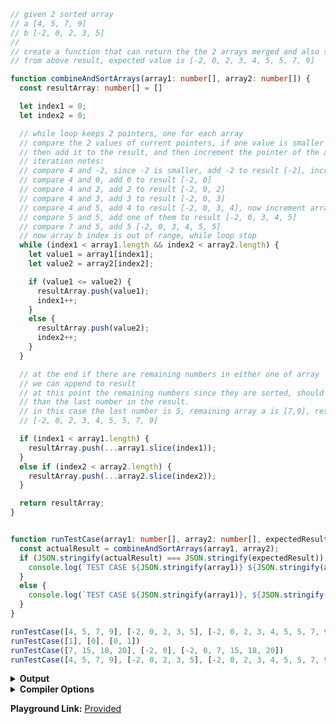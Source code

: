 
```ts
// given 2 sorted array
// a [4, 5, 7, 9]
// b [-2, 0, 2, 3, 5]
//
// create a function that can return the the 2 arrays merged and also sorted
// from above result, expected value is [-2, 0, 2, 3, 4, 5, 5, 7, 9]

function combineAndSortArrays(array1: number[], array2: number[]) {
  const resultArray: number[] = []

  let index1 = 0;
  let index2 = 0;

  // while loop keeps 2 pointers, one for each array
  // compare the 2 values of current pointers, if one value is smaller
  // then add it to the result, and then increment the pointer of the added array number
  // iteration notes:
  // compare 4 and -2, since -2 is smaller, add -2 to result [-2], increment array b pointer
  // compare 4 and 0, add 0 to result [-2, 0]
  // compare 4 and 2, add 2 to result [-2, 0, 2]
  // compare 4 and 3, add 3 to result [-2, 0, 3]
  // compare 4 and 5, add 4 to result [-2, 0, 3, 4], now increment array a pointer
  // compare 5 and 5, add one of them to result [-2, 0, 3, 4, 5]
  // compare 7 and 5, add 5 [-2, 0, 3, 4, 5, 5]
  // now array b index is out of range, while loop stop
  while (index1 < array1.length && index2 < array2.length) {
    let value1 = array1[index1];
    let value2 = array2[index2];

    if (value1 <= value2) {
      resultArray.push(value1);
      index1++;
    }
    else {
      resultArray.push(value2);
      index2++;
    }
  }

  // at the end if there are remaining numbers in either one of array
  // we can append to result
  // at this point the remaining numbers since they are sorted, should be larger 
  // than the last number in the result.
  // in this case the last number is 5, remaining array a is [7,9], result should be 
  // [-2, 0, 2, 3, 4, 5, 5, 7, 9]

  if (index1 < array1.length) {
    resultArray.push(...array1.slice(index1));
  }
  else if (index2 < array2.length) {
    resultArray.push(...array2.slice(index2));
  }

  return resultArray;
}


function runTestCase(array1: number[], array2: number[], expectedResult: number[]) {
  const actualResult = combineAndSortArrays(array1, array2);
  if (JSON.stringify(actualResult) === JSON.stringify(expectedResult)) {
    console.log(`TEST CASE ${JSON.stringify(array1)} ${JSON.stringify(array2)} - PASS`)
  }
  else {
    console.log(`TEST CASE ${JSON.stringify(array1)}, ${JSON.stringify(array2)} FAILED - ACTUAL VALUE = ${JSON.stringify(actualResult)}`)
  }
}

runTestCase([4, 5, 7, 9], [-2, 0, 2, 3, 5], [-2, 0, 2, 3, 4, 5, 5, 7, 9])
runTestCase([1], [0], [0, 1])
runTestCase([7, 15, 18, 20], [-2, 0], [-2, 0, 7, 15, 18, 20])
runTestCase([4, 5, 7, 9], [-2, 0, 2, 3, 5], [-2, 0, 2, 3, 4, 5, 5, 7, 9])
```



<details><summary><b>Output</b></summary>

```ts
"use strict";
// given 2 sorted array
// a [4, 5, 7, 9]
// b [-2, 0, 2, 3, 5]
//
// create a function that can return the the 2 arrays merged and also sorted
// from above result, expected value is [-2, 0, 2, 3, 4, 5, 5, 7, 9]
function combineAndSortArrays(array1, array2) {
    const resultArray = [];
    let index1 = 0;
    let index2 = 0;
    // while loop keeps 2 pointers, one for each array
    // compare the 2 values of current pointers, if one value is smaller
    // then add it to the result, and then increment the pointer of the added array number
    // iteration notes:
    // compare 4 and -2, since -2 is smaller, add -2 to result [-2], increment array b pointer
    // compare 4 and 0, add 0 to result [-2, 0]
    // compare 4 and 2, add 2 to result [-2, 0, 2]
    // compare 4 and 3, add 3 to result [-2, 0, 3]
    // compare 4 and 5, add 4 to result [-2, 0, 3, 4], now increment array a pointer
    // compare 5 and 5, add one of them to result [-2, 0, 3, 4, 5]
    // compare 7 and 5, add 5 [-2, 0, 3, 4, 5, 5]
    // now array b index is out of range, while loop stop
    while (index1 < array1.length && index2 < array2.length) {
        let value1 = array1[index1];
        let value2 = array2[index2];
        if (value1 <= value2) {
            resultArray.push(value1);
            index1++;
        }
        else {
            resultArray.push(value2);
            index2++;
        }
    }
    // at the end if there are remaining numbers in either one of array
    // we can append to result
    // at this point the remaining numbers since they are sorted, should be larger 
    // than the last number in the result.
    // in this case the last number is 5, remaining array a is [7,9], result should be 
    // [-2, 0, 2, 3, 4, 5, 5, 7, 9]
    if (index1 < array1.length) {
        resultArray.push(...array1.slice(index1));
    }
    else if (index2 < array2.length) {
        resultArray.push(...array2.slice(index2));
    }
    return resultArray;
}
function runTestCase(array1, array2, expectedResult) {
    const actualResult = combineAndSortArrays(array1, array2);
    if (JSON.stringify(actualResult) === JSON.stringify(expectedResult)) {
        console.log(`TEST CASE ${JSON.stringify(array1)} ${JSON.stringify(array2)} - PASS`);
    }
    else {
        console.log(`TEST CASE ${JSON.stringify(array1)}, ${JSON.stringify(array2)} FAILED - ACTUAL VALUE = ${JSON.stringify(actualResult)}`);
    }
}
runTestCase([4, 5, 7, 9], [-2, 0, 2, 3, 5], [-2, 0, 2, 3, 4, 5, 5, 7, 9]);
runTestCase([1], [0], [0, 1]);
runTestCase([7, 15, 18, 20], [-2, 0], [-2, 0, 7, 15, 18, 20]);
runTestCase([4, 5, 7, 9], [-2, 0, 2, 3, 5], [-2, 0, 2, 3, 4, 5, 5, 7, 9]);

```


</details>


<details><summary><b>Compiler Options</b></summary>

```json
{
  "compilerOptions": {
    "strict": true,
    "noImplicitAny": true,
    "strictNullChecks": true,
    "strictFunctionTypes": true,
    "strictPropertyInitialization": true,
    "strictBindCallApply": true,
    "noImplicitThis": true,
    "noImplicitReturns": true,
    "alwaysStrict": true,
    "esModuleInterop": true,
    "declaration": true,
    "target": "ES2017",
    "jsx": "react",
    "module": "ESNext",
    "moduleResolution": "node"
  }
}
```


</details>

**Playground Link:** [Provided](https://www.typescriptlang.org/play/?#code/PTAEHMEsDcFMDtQCZQGcD2AnALrAJqAIaaaECeAUCEaANoAsANKAKzMDszAnALpVgAjOgFokzAAzMxoAMzMWfEP1ABjTLEK4aAMwCu8FdkjpE2ABabVhROuy7Mps7FDnnKYqTKpQAW1iZwfCJ4AkIAGww0LFw8ZW1MdB8iAXQ4UHVUXTDsZlgADwAHWEMg6HDdZ0hvWlEJKWY5UCZWeQ5uPgo9AyMTVUSBSHhYAEEQgGVo4ZJyVAAKD3IARgAuUHhdHwF-Wh5mBbIkVfXN7Z4ASlAAbwpQPvhUbHTYTOypzyONrcwd0ABeOg6tzCsEegzw+UWf1A4gA3DdQMDQSF8ih-rCKPDqAB3MyQYEI9DoAqgADWsFgBW8KAK6EGuEwqGYJmc2iwoA0KjMRGmlFu1BUiQKxGcrmQoDKYQq3nQ2lU9nU8EeNLp-kZoEgsuZ4vKlW8qB84WBmExYFciEIeAIkEe2HQLicTxeOWCBDN6oM6j8ivtzmViv8oBlPqIlqC+zWn38JvV9M0xkQ8HQuFQy2jAp8QvUTRdoFqaEGKmconVeoNYSNe0tuZQtsdWUeNSQu3dalgXse4aEfvpacFwuz1gIkhDQ5cdoy9ZE0nEfD5YHTmec9Bz0gtBBr4+ek8bdWQs9A-L7WeXg9klYIMjHdeyU93Mn3h4z-ZPIRaI+ztYnN530IazHozaJliLaeggHY8jQ3ZRnOfRPlmLA5mw75akGrhJJ+W7fnmw6NM0Ci9nBzjsIh56sLev5nk0rSsA+YBAdynigEIYL5CWga6I8QakPAgTMDieLOGEhLEg8RLwvx+KzCxeSQgAPAxSwAHTAjx5igAAZOp7rgnkKDyfsSDKQg4DmBc1y3ECILapKsCQv8+yLLQ0mLDwcIWQiVkShUqIKQcTnIrprkYu5GqgLMXm2aAsn-BFSBmfC7lftgbzkIpBS6KgZjhTqixnG57naRCADURX5bcAC+CXshEzjmQVSUpWQaUZVlsV5VVtzSUgJVlaAlUVcFB5gJYooIFasquFm-aeoQgyDOAEYnAy7rstaTiYIGQyBrK+zRlizgqNYRAFEUr4YU60Yjbi3jdsGM1zTxi1fHqBYik4ZDcs4GA4PgzCZegWQEFsCLEIEG3RuYR2imEhAPE9AaDHdmHYIp0aI+YVRWKgb2CbDjzHF8bFIfd8Dzb5NCY7QnC8MwSVoGYANhEDzjRj+w7SLh1FIZwoC8INoVSQFcm+YsRmqWY8WJcjjXNZlsyKQrDmKagYSQIWgs6bl7UDbcsA1eqsoayiUW+YZKkmRLVxVQ1PKy1lCuKQZyuq+rXVnNrfWDbY9g2NLPJwpVGJdIY8bpPoAAqzzYAAwrDsDzDyKzw98zYGR8S07LkhTFDEABKyPp18OyS3ccOEIYujhPnTpQumAxDKMeATDgjVzA5ew8nF+UCwAUmMADyAByyvYJg80amQ8wV1XyMXL88+gH3Q8j2PPET7M+RFCUeDV-W7tW+5Ar3OgwLKeg4CzAABuHACiYzh6A0fDGMN+gAAJJcS-Dw8q9QNok8OTOOVd+n8B7f1HuPf+CdPBxWAcIUAAAFZ+YxL5nHhP1aq2MD4WSPhgU+QkL7Xzvg-J+L8QFfxXpAgBicgHMA-hQn+VDoHkFgaAAAYsMAAkgAGRvgAEVzKAYY0dw4AFVhjcNAAANQkaI1+-x6FgMoWvKB5c7AzydEA1B6CKCB0wBHKOsdsazAYNRHmNNyLsz-DRZgbN6iUTwmY9oaD9HwEjg8Ix8daAuVsTOXxzAXIuIMR4uOJieaLCQosAAHFIPxljmx2NAOEyJMTkAziCW4wxoTTFvnMQk7C9jGgKFsQU5A1jHG5OcUAA)
      
